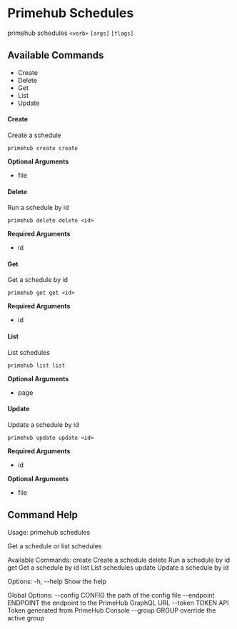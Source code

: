 
# Primehub Schedules

primehub schedules `<verb>` `[args]` `[flags]`


## Available Commands

* Create
* Delete
* Get
* List
* Update



#### Create

Create a schedule


```
primehub create create
```
 



**Optional Arguments**

* file

 



#### Delete

Run a schedule by id


```
primehub delete delete <id>
```
**Required Arguments**
* id
 


 



#### Get

Get a schedule by id


```
primehub get get <id>
```
**Required Arguments**
* id
 


 



#### List

List schedules


```
primehub list list
```
 



**Optional Arguments**

* page

 



#### Update

Update a schedule by id


```
primehub update update <id>
```
**Required Arguments**
* id
 



**Optional Arguments**

* file

 


 

## Command Help

Usage: 
  primehub schedules <command>

Get a schedule or list schedules

Available Commands:
  create               Create a schedule
  delete               Run a schedule by id
  get                  Get a schedule by id
  list                 List schedules
  update               Update a schedule by id

Options:
  -h, --help           Show the help

Global Options:
  --config CONFIG      the path of the config file
  --endpoint ENDPOINT  the endpoint to the PrimeHub GraphQL URL
  --token TOKEN        API Token generated from PrimeHub Console
  --group GROUP        override the active group
